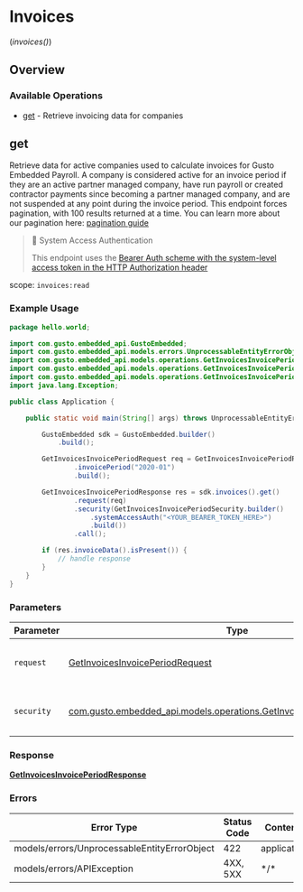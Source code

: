 # Invoices
(*invoices()*)

## Overview

### Available Operations

* [get](#get) - Retrieve invoicing data for companies

## get

Retrieve data for active companies used to calculate invoices for Gusto Embedded Payroll. A company is considered active for an invoice period if they are an active partner managed company, have run payroll or created contractor payments since becoming a partner managed company, and are not suspended at any point during the invoice period.  This endpoint forces pagination, with 100 results returned at a time. You can learn more about our pagination here: [pagination guide](https://docs.gusto.com/embedded-payroll/docs/pagination) 

> 📘 System Access Authentication
>
> This endpoint uses the [Bearer Auth scheme with the system-level access token in the HTTP Authorization header](https://docs.gusto.com/embedded-payroll/docs/system-access)

scope: `invoices:read`

### Example Usage

```java
package hello.world;

import com.gusto.embedded_api.GustoEmbedded;
import com.gusto.embedded_api.models.errors.UnprocessableEntityErrorObject;
import com.gusto.embedded_api.models.operations.GetInvoicesInvoicePeriodRequest;
import com.gusto.embedded_api.models.operations.GetInvoicesInvoicePeriodResponse;
import com.gusto.embedded_api.models.operations.GetInvoicesInvoicePeriodSecurity;
import java.lang.Exception;

public class Application {

    public static void main(String[] args) throws UnprocessableEntityErrorObject, Exception {

        GustoEmbedded sdk = GustoEmbedded.builder()
            .build();

        GetInvoicesInvoicePeriodRequest req = GetInvoicesInvoicePeriodRequest.builder()
                .invoicePeriod("2020-01")
                .build();

        GetInvoicesInvoicePeriodResponse res = sdk.invoices().get()
                .request(req)
                .security(GetInvoicesInvoicePeriodSecurity.builder()
                    .systemAccessAuth("<YOUR_BEARER_TOKEN_HERE>")
                    .build())
                .call();

        if (res.invoiceData().isPresent()) {
            // handle response
        }
    }
}
```

### Parameters

| Parameter                                                                                                                                | Type                                                                                                                                     | Required                                                                                                                                 | Description                                                                                                                              |
| ---------------------------------------------------------------------------------------------------------------------------------------- | ---------------------------------------------------------------------------------------------------------------------------------------- | ---------------------------------------------------------------------------------------------------------------------------------------- | ---------------------------------------------------------------------------------------------------------------------------------------- |
| `request`                                                                                                                                | [GetInvoicesInvoicePeriodRequest](../../models/operations/GetInvoicesInvoicePeriodRequest.md)                                            | :heavy_check_mark:                                                                                                                       | The request object to use for the request.                                                                                               |
| `security`                                                                                                                               | [com.gusto.embedded_api.models.operations.GetInvoicesInvoicePeriodSecurity](../../models/operations/GetInvoicesInvoicePeriodSecurity.md) | :heavy_check_mark:                                                                                                                       | The security requirements to use for the request.                                                                                        |

### Response

**[GetInvoicesInvoicePeriodResponse](../../models/operations/GetInvoicesInvoicePeriodResponse.md)**

### Errors

| Error Type                                   | Status Code                                  | Content Type                                 |
| -------------------------------------------- | -------------------------------------------- | -------------------------------------------- |
| models/errors/UnprocessableEntityErrorObject | 422                                          | application/json                             |
| models/errors/APIException                   | 4XX, 5XX                                     | \*/\*                                        |